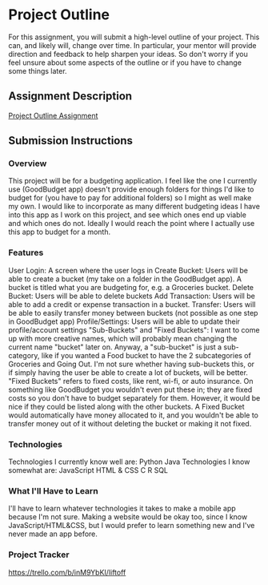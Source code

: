 # Project Outline
For this assignment, you will submit a high-level outline of your project. This can, and likely will, change over time. In particular, your mentor will provide direction and feedback to help sharpen your ideas. So don't worry if you feel unsure about some aspects of the outline or if you have to change some things later.

## Assignment Description
[Project Outline Assignment](https://education.launchcode.org/liftoff/modules/assignments/project-outline)

## Submission Instructions

### Overview
This project will be for a budgeting application. I feel like the one I currently use (GoodBudget app) doesn't provide enough folders for things I'd like to budget for (you have to pay for additional folders) so I might as well make my own. I would like to incorporate as many different budgeting ideas I have into this app as I work on this project, and see which ones end up viable and which ones do not. Ideally I would reach the point where I actually use this app to budget for a month.
### Features
User Login: A screen where the user logs in
Create Bucket: Users will be able to create a bucket (my take on a folder in the GoodBudget app). A bucket is titled what you are budgeting for, e.g. a Groceries bucket.
Delete Bucket: Users will be able to delete buckets
Add Transaction: Users will be able to add a credit or expense transaction in a bucket.
Transfer: Users will be able to easily transfer money between buckets (not possible as one step in GoodBudget app)
Profile/Settings: Users will be able to update their profile/account settings
"Sub-Buckets" and "Fixed Buckets": I want to come up with more creative names, which will probably mean changing the current name "bucket" later on. Anyway, a "sub-bucket" is just a sub-category, like if you wanted a Food bucket to have the 2 subcategories of Groceries and Going Out. I'm not sure whether having sub-buckets this, or if simply having the user be able to create a lot of buckets, will be better. "Fixed Buckets" refers to fixed costs, like rent, wi-fi, or auto insurance. On something like GoodBudget you wouldn't even put these in; they are fixed costs so you don't have to budget separately for them. However, it would be nice if they could be listed along with the other buckets. A Fixed Bucket would automatically have money allocated to it, and you wouldn't be able to transfer money out of it without deleting the bucket or making it not fixed.
### Technologies
Technologies I currently know well are:
Python
Java
Technologies I know somewhat are:
JavaScript
HTML & CSS
C
R
SQL
### What I'll Have to Learn
I'll have to learn whatever technologies it takes to make a mobile app because I'm not sure. Making a website would be okay too, since I know JavaScript/HTML&CSS, but I would prefer to learn something new and I've never made an app before.
### Project Tracker
https://trello.com/b/inM9YbKI/liftoff
